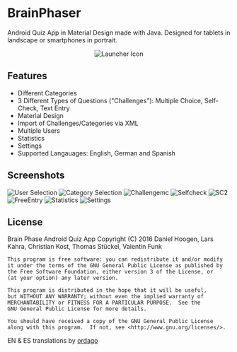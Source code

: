 # BrainPhaser

Android Quiz App in Material Design made with Java. Designed for tablets in landscape or smartphones in portrait.

<p align="center">
  <img src="https://raw.githubusercontent.com/Kamshak/BrainPhaser/master/app/src/main/res/mipmap-xxxhdpi/ic_launcher.png" alt="Launcher Icon"/>
</p>

## Features

- Different Categories
- 3 Different Types of Questions ("Challenges"): Multiple Choice, Self-Check, Text Entry
- Material Design
- Import of Challenges/Categories via XML
- Multiple Users
- Statistics
- Settings
- Supported Langauages: English, German and Spanish 

## Screenshots

![User Selection](https://s3-eu-west-1.amazonaws.com/pointshop2/2016-05-18+08.02.11.jpg)
![Category Selection](https://s3-eu-west-1.amazonaws.com/pointshop2/2016-05-18+08.02.06.jpg)
![Challengemc](https://s3-eu-west-1.amazonaws.com/pointshop2/2016-05-18+08.06.01.jpg)
![Selfcheck](https://s3-eu-west-1.amazonaws.com/pointshop2/2016-05-18+08.06.09.jpg)
![SC2](https://s3-eu-west-1.amazonaws.com/pointshop2/2016-05-18+08.06.13.jpg)
![FreeEntry](https://s3-eu-west-1.amazonaws.com/pointshop2/2016-05-18+08.06.27.jpg)
![Statistics](https://s3-eu-west-1.amazonaws.com/pointshop2/2016-05-18+08.02.40.jpg)
![Settings](https://s3-eu-west-1.amazonaws.com/pointshop2/2016-05-18+08.02.24.jpg)

## License

Brain Phase Android Quiz App
    Copyright (C) 2016  Daniel Hoogen, Lars Kahra, Christian Kost, Thomas Stückel, Valentin Funk

    This program is free software: you can redistribute it and/or modify
    it under the terms of the GNU General Public License as published by
    the Free Software Foundation, either version 3 of the License, or
    (at your option) any later version.

    This program is distributed in the hope that it will be useful,
    but WITHOUT ANY WARRANTY; without even the implied warranty of
    MERCHANTABILITY or FITNESS FOR A PARTICULAR PURPOSE.  See the
    GNU General Public License for more details.

    You should have received a copy of the GNU General Public License
    along with this program.  If not, see <http://www.gnu.org/licenses/>.

EN & ES translations by [ordago](https://github.com/ordago)

